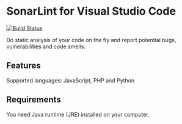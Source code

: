 # SonarLint for Visual Studio Code

[![Build Status](https://travis-ci.org/SonarSource/sonarlint-vscode.svg?branch=master)](https://travis-ci.org/SonarSource/sonarlint-vscode)

Do static analysis of your code on the fly and report potential bugs, vulnerabilities and code smells.

## Features

Supported languages: JavaScript, PHP and Python

## Requirements

You need Java runtime (JRE) installed on your computer.
